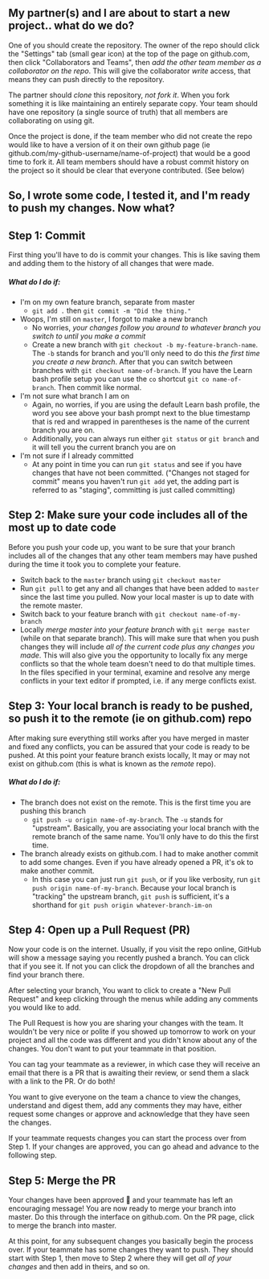 ## My partner(s) and I are about to start a new project.. what do we do?
One of you should create the repository. The owner of the repo should click the "Settings" tab (small gear icon) at the top of the page on github.com, then click "Collaborators and Teams", then _add the other team member as a collaborator on the repo_. This will give the collaborator _write_ access, that means they can push directly to the repository.

The partner should _clone_ this repository, _not fork it_. When you fork something it is like maintaining an entirely separate copy. Your team should have one repository (a single source of truth) that all members are collaborating on using git.

Once the project is done, if the team member who did not create the repo would like to have a version of it on their own github page (ie github.com/my-github-username/name-of-project) that would be a good time to fork it. All team members should have a robust commit history on the project so it should be clear that everyone contributed. (See below) 

## So, I wrote some code, I tested it, and I'm ready to push my changes. Now what?

## Step 1: Commit

First thing you'll have to do is commit your changes. This is like saving them and adding them to the history of all changes that were made.

##### What do I do if:
- I'm on my own feature branch, separate from master
  * `git add .` then `git commit -m "Did the thing."`
- Woops, I'm still on `master`, I forgot to make a new branch
  * No worries, _your changes follow you around to whatever branch you switch to until you make a commit_
  * Create a new branch with `git checkout -b my-feature-branch-name`. The `-b` stands for branch and you'll only need to do this _the first time you create a new branch_. After that you can switch between branches with `git checkout name-of-branch`. If you have the Learn bash profile setup you can use the `co` shortcut `git co name-of-branch`. Then commit like normal.
- I'm not sure what branch I am on
  * Again, no worries, if you are using the default Learn bash profile, the word you see above your bash prompt next to the blue timestamp that is red and wrapped in parentheses is the name of the current branch you are on.
  * Additionally, you can always run either `git status` or `git branch` and it will tell you the current branch you are on
- I'm not sure if I already committed
  * At any point in time you can run `git status` and see if you have changes that have not been committed. ("Changes not staged for commit" means you haven't run `git add` yet, the adding part is referred to as "staging", committing is just called committing)

## Step 2: Make sure your code includes all of the most up to date code

Before you push your code up, you want to be sure that your branch includes all of the changes that any other team members may have pushed during the time it took you to complete your feature.

- Switch back to the `master` branch using `git checkout master`
- Run `git pull` to get any and all changes that have been added to `master` since the last time you pulled. Now your local master is up to date with the remote master.
- Switch back to your feature branch with `git checkout name-of-my-branch`
- Locally _merge master into your feature branch_ with `git merge master` (while on that separate branch). This will make sure that when you push changes they will include _all of the current code_ *plus* _any changes you made_.  This will also give you the opportunity to locally fix any merge conflicts so that the whole team doesn't need to do that multiple times. In the files specified in your terminal, examine and resolve any merge conflicts in your text editor if prompted, i.e. if any merge conflicts exist.

## Step 3: Your local branch is ready to be pushed, so push it to the remote (ie on github.com) repo

After making sure everything still works after you have merged in master and fixed any conflicts, you can be assured that your code is ready to be pushed.  At this point your feature branch exists locally, It may or may not exist on github.com (this is what is known as the _remote_ repo).

##### What do I do if:
- The branch does not exist on the remote. This is the first time you are pushing this branch
  * `git push -u origin name-of-my-branch`. The `-u` stands for "upstream". Basically, you are associating your local branch with the remote branch of the same name. You'll only have to do this the first time.
- The branch already exists on github.com. I had to make another commit to add some changes. Even if you have already opened a PR, it's ok to make another commit.
  * In this case you can just run `git push`, or if you like verbosity, run `git push origin name-of-my-branch`. Because your local branch is "tracking" the upstream branch, `git push` is sufficient, it's a shorthand for `git push origin whatever-branch-im-on`

## Step 4: Open up a Pull Request (PR)

Now your code is on the internet. Usually, if you visit the repo online, GitHub will show a message saying you recently pushed a branch. You can click that if you see it. If not you can click the dropdown of all the branches and find your branch there.

After selecting your branch, You want to click to create a "New Pull Request" and keep clicking through the menus while adding any comments you would like to add.

The Pull Request is how you are sharing your changes with the team.  It wouldn't be very nice or polite if you showed up tomorrow to work on your project and all the code was different and you didn't know about any of the changes. You don't want to put your teammate in that position.

You can tag your teammate as a reviewer, in which case they will receive an email that there is a PR that is awaiting their review, or send them a slack with a link to the PR. Or do both!

You want to give everyone on the team a chance to view the changes, understand and digest them, add any comments they may have, either request some changes or approve and acknowledge that they have seen the changes.

If your teammate requests changes you can start the process over from Step 1. If your changes are approved, you can go ahead and advance to the following step.


## Step 5: Merge the PR

Your changes have been approved :tada: and your teammate has left an encouraging message! You are now ready to merge your branch into master. Do this through the interface on github.com. On the PR page, click to merge the branch into master.


At this point, for any subsequent changes you basically begin the process over. If your teammate has some changes they want to push. They should start with Step 1, then move to Step 2 where they will get _all of your changes_ and then add in theirs, and so on.
